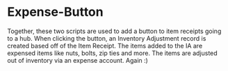 # Expense-Button
Together, these two scripts are used to add a button to item receipts going to a hub. When clicking the button, an Inventory Adjustment record is created based off of the Item Receipt. The items added to the IA are expensed items like nuts, bolts, zip ties and more. The items are adjusted out of inventory via an expense account.
Again :)
